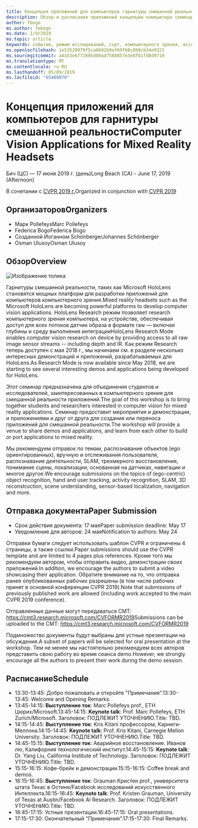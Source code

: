 ```yaml
---
title: Концепция приложений для компьютеров гарнитуры смешанной реальности семинар в CVPR 2019 г.
description: Обзор и расписания приложений концепции компьютера семинар гарнитуры смешанной реальности, должен быть поставлен на конференции CVPR 2019 июня.
author: fbogo
ms.author: febogo
ms.date: 1/9/2019
ms.topic: article
keywords: событие, режим исследований, cvpr, компьютерного зрения, исследований, HoloLens
ms.openlocfilehash: 1e53520979f5ca6692b9af69fb8c899cb34e9321
ms.sourcegitcommit: a4a53e6772805d89a47588857e3e8fb1fd8d9710
ms.translationtype: MT
ms.contentlocale: ru-RU
ms.lasthandoff: 05/09/2019
ms.locfileid: "65469070"
---
```

# <a name="computer-vision-applications-for-mixed-reality-headsets"></a><span data-ttu-id="3209a-104">Концепция приложений для компьютеров для гарнитуры смешанной реальности</span><span class="sxs-lookup"><span data-stu-id="3209a-104">Computer Vision Applications for Mixed Reality Headsets</span></span>
<span data-ttu-id="3209a-105">Бич (ЦС) — 17 июня 2019 г. (день)</span><span class="sxs-lookup"><span data-stu-id="3209a-105">Long Beach (CA) - June 17, 2019 (Afternoon)</span></span>

<span data-ttu-id="3209a-106">В сочетании с [CVPR 2019 г.](http://cvpr2019.thecvf.com/)</span><span class="sxs-lookup"><span data-stu-id="3209a-106">Organized in conjunction with [CVPR 2019](http://cvpr2019.thecvf.com/)</span></span>

## <a name="organizers"></a><span data-ttu-id="3209a-107">Организаторов</span><span class="sxs-lookup"><span data-stu-id="3209a-107">Organizers</span></span>
* <span data-ttu-id="3209a-108">Марк Pollefeys</span><span class="sxs-lookup"><span data-stu-id="3209a-108">Marc Pollefeys</span></span>
* <span data-ttu-id="3209a-109">Federica Bogo</span><span class="sxs-lookup"><span data-stu-id="3209a-109">Federica Bogo</span></span>
* <span data-ttu-id="3209a-110">Созданной Иоганном Schönberger</span><span class="sxs-lookup"><span data-stu-id="3209a-110">Johannes Schönberger</span></span>
* <span data-ttu-id="3209a-111">Osman Ulusoy</span><span class="sxs-lookup"><span data-stu-id="3209a-111">Osman Ulusoy</span></span>

## <a name="overview"></a><span data-ttu-id="3209a-112">Обзор</span><span class="sxs-lookup"><span data-stu-id="3209a-112">Overview</span></span>

![Изображение толика](images/cvpr2019_teaser.jpg)

<span data-ttu-id="3209a-114">Гарнитуры смешанной реальности, таких как Microsoft HoloLens становятся мощных платформ для разработки приложений для компьютеров компьютерного зрения.</span><span class="sxs-lookup"><span data-stu-id="3209a-114">Mixed reality headsets such as the Microsoft HoloLens are becoming powerful platforms to develop computer vision applications.</span></span> <span data-ttu-id="3209a-115">HoloLens Research режим позволяет research компьютерного зрения компьютера, на устройстве, обеспечивая доступ для всех потоков датчик образа в формате raw — включая глубины и среду выполнения интеграции</span><span class="sxs-lookup"><span data-stu-id="3209a-115">HoloLens Research Mode enables computer vision research on device by providing access to all raw image sensor streams -- including depth and IR.</span></span> <span data-ttu-id="3209a-116">Как режим Research теперь доступен с мая 2018 г., мы начинаем см. в разделе несколько интересных демонстраций и приложений, разрабатываемых для HoloLens.</span><span class="sxs-lookup"><span data-stu-id="3209a-116">As Research Mode is now available since May 2018, we are starting to see several interesting demos and applications being developed for HoloLens.</span></span> 

<span data-ttu-id="3209a-117">Этот семинар предназначена для объединения студентов и исследователей, заинтересованных в компьютерного зрения для смешанной реальности приложений.</span><span class="sxs-lookup"><span data-stu-id="3209a-117">The goal of this workshop is to bring together students and researchers interested in computer vision for mixed reality applications.</span></span> <span data-ttu-id="3209a-118">Семинар предоставит мероприятия и демонстрации, и приложениями и друг от друга для создания или переноса приложений для смешанной реальности.</span><span class="sxs-lookup"><span data-stu-id="3209a-118">The workshop will provide a venue to share demos and applications, and learn from each other to build or port applications to mixed reality.</span></span> 

<span data-ttu-id="3209a-119">Мы рекомендуем отправок по темам, распознавание объектов (ego ориентированных), вручную и отслеживания пользователя, распознавание деятельности, SLAM, трехмерного восстановления, понимание сцены, локализации, основанная на датчиках, навигации и многое другое.</span><span class="sxs-lookup"><span data-stu-id="3209a-119">We encourage submissions on the topics of (ego-centric) object recognition, hand and user tracking, activity recognition, SLAM, 3D reconstruction, scene understanding, sensor-based localization, navigation and more.</span></span>

## <a name="paper-submission"></a><span data-ttu-id="3209a-120">Отправка документа</span><span class="sxs-lookup"><span data-stu-id="3209a-120">Paper Submission</span></span>
* <span data-ttu-id="3209a-121">Срок действия документа: 17 мая</span><span class="sxs-lookup"><span data-stu-id="3209a-121">Paper submission deadline: May 17</span></span>
* <span data-ttu-id="3209a-122">Уведомление для авторов: 24 мая</span><span class="sxs-lookup"><span data-stu-id="3209a-122">Notification to authors: May 24</span></span>

<span data-ttu-id="3209a-123">Отправки бумаги следует использовать шаблон CVPR и ограничены 4 страницы, а также ссылки.</span><span class="sxs-lookup"><span data-stu-id="3209a-123">Paper submissions should use the CVPR template and are limited to 4 pages plus references.</span></span> <span data-ttu-id="3209a-124">Кроме того мы рекомендуем автором, чтобы отправить видео, демонстрации своих приложений.</span><span class="sxs-lookup"><span data-stu-id="3209a-124">In addition, we encourage the authors to submit a video showcasing their application.</span></span>
<span data-ttu-id="3209a-125">Обратите внимание на то, что отправка ранее опубликованных рабочих разрешены (в том числе рабочих принят в основной конференции CVPR 2019).</span><span class="sxs-lookup"><span data-stu-id="3209a-125">Note that submissions of previously published work are allowed (including work accepted to the main CVPR 2019 conference).</span></span> 

<span data-ttu-id="3209a-126">Отправленные данные могут передаваться CMT: https://cmt3.research.microsoft.com/CVFORMR2019</span><span class="sxs-lookup"><span data-stu-id="3209a-126">Submissions can be uploaded to the CMT: https://cmt3.research.microsoft.com/CVFORMR2019</span></span>

<span data-ttu-id="3209a-127">Подмножество документы будут выбраны для устные презентации на обсуждения.</span><span class="sxs-lookup"><span data-stu-id="3209a-127">A subset of papers will be selected for oral presentation at the workshop.</span></span> <span data-ttu-id="3209a-128">Тем не менее мы настоятельно рекомендуем всех авторов представить свою работу во время сеанса demo.</span><span class="sxs-lookup"><span data-stu-id="3209a-128">However, we strongly encourage all the authors to present their work during the demo session.</span></span>


## <a name="schedule"></a><span data-ttu-id="3209a-129">Расписание</span><span class="sxs-lookup"><span data-stu-id="3209a-129">Schedule</span></span>
* <span data-ttu-id="3209a-130">13:30-13:45: Добро пожаловать и откройте "Примечания".</span><span class="sxs-lookup"><span data-stu-id="3209a-130">13:30-13:45: Welcome and Opening Remarks.</span></span>
* <span data-ttu-id="3209a-131">13:45-14:15: **Выступление ток**: Marc Pollefeys prof., ETH Цюрих/Microsoft.</span><span class="sxs-lookup"><span data-stu-id="3209a-131">13:45-14:15: **Keynote talk**: Prof. Marc Pollefeys, ETH Zurich/Microsoft.</span></span> <span data-ttu-id="3209a-132">Заголовок: ПОДЛЕЖИТ УТОЧНЕНИЮ.</span><span class="sxs-lookup"><span data-stu-id="3209a-132">Title: TBD.</span></span>
* <span data-ttu-id="3209a-133">14:15-14:45: **Выступление ток**: Kris Kitani профессором, Карнеги-Меллона.</span><span class="sxs-lookup"><span data-stu-id="3209a-133">14:15-14:45: **Keynote talk**: Prof. Kris Kitani, Carnegie Mellon University.</span></span> <span data-ttu-id="3209a-134">Заголовок: ПОДЛЕЖИТ УТОЧНЕНИЮ.</span><span class="sxs-lookup"><span data-stu-id="3209a-134">Title: TBD.</span></span>
* <span data-ttu-id="3209a-135">14:45-15:15: **Выступление ток**: Аварийное восстановление. Иванов лю, Калифорния технологический институт.</span><span class="sxs-lookup"><span data-stu-id="3209a-135">14:45-15:15: **Keynote talk**: Dr. Yang Liu, California Institute of Technology.</span></span> <span data-ttu-id="3209a-136">Заголовок: ПОДЛЕЖИТ УТОЧНЕНИЮ.</span><span class="sxs-lookup"><span data-stu-id="3209a-136">Title: TBD.</span></span>
* <span data-ttu-id="3209a-137">15:15-16:15: Кофе-брейк и демонстрации.</span><span class="sxs-lookup"><span data-stu-id="3209a-137">15:15-16:15: Coffee break and demos.</span></span>
* <span data-ttu-id="3209a-138">16:15-16:45: **Выступление ток**: Grauman Кристен prof., университета штата Техас в Остине/Facebook исследований искусственного Интеллекта.</span><span class="sxs-lookup"><span data-stu-id="3209a-138">16:15-16:45: **Keynote talk**: Prof. Kristen Grauman, University of Texas at Austin/Facebook AI Research.</span></span> <span data-ttu-id="3209a-139">Заголовок: ПОДЛЕЖИТ УТОЧНЕНИЮ.</span><span class="sxs-lookup"><span data-stu-id="3209a-139">Title: TBD.</span></span>
* <span data-ttu-id="3209a-140">16:45-17:15: Устные презентации.</span><span class="sxs-lookup"><span data-stu-id="3209a-140">16:45-17:15: Oral presentations.</span></span>
* <span data-ttu-id="3209a-141">17:15-17:30: Окончательный "Примечания".</span><span class="sxs-lookup"><span data-stu-id="3209a-141">17:15-17:30: Final Remarks.</span></span>

